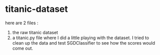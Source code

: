 # titanic-dataset
here are 2 files :
  1. the raw titanic dataset
  2. a titanic.py file where I did a little playing with the dataset. I tried to clean up the data and test SGDClassifier to see how the scores would come out.
